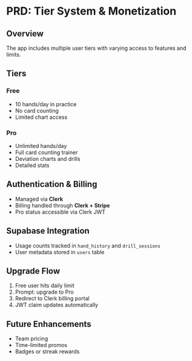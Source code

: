 # PRD: Tier System & Monetization

## Overview
The app includes multiple user tiers with varying access to features and limits.

## Tiers
### Free
- 10 hands/day in practice
- No card counting
- Limited chart access

### Pro
- Unlimited hands/day
- Full card counting trainer
- Deviation charts and drills
- Detailed stats

## Authentication & Billing
- Managed via **Clerk**
- Billing handled through **Clerk + Stripe**
- Pro status accessible via Clerk JWT

## Supabase Integration
- Usage counts tracked in `hand_history` and `drill_sessions`
- User metadata stored in `users` table

## Upgrade Flow
1. Free user hits daily limit
2. Prompt: upgrade to Pro
3. Redirect to Clerk billing portal
4. JWT claim updates automatically

## Future Enhancements
- Team pricing
- Time-limited promos
- Badges or streak rewards

